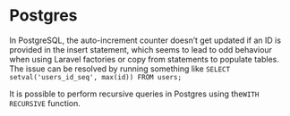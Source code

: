 # Postgres

In PostgreSQL, the auto-increment counter doesn’t get updated if an ID is provided in the insert statement, which seems to lead to odd behaviour when using Laravel factories or copy from statements to populate tables. The issue can be resolved by running something like `SELECT setval('users_id_seq', max(id)) FROM users;`

It is possible to perform recursive queries in Postgres using the`WITH RECURSIVE` function.
